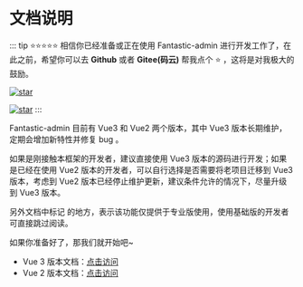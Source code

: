 # 文档说明

::: tip ⭐⭐⭐⭐⭐
相信你已经准备或正在使用 Fantastic-admin 进行开发工作了，在此之前，希望你可以去 **Github** 或者 **Gitee(码云)** 帮我点个 ⭐ ，这将是对我极大的鼓励。

[![star](https://img.shields.io/github/stars/hooray/fantastic-admin?style=social)](https://github.com/hooray/fantastic-admin/stargazers)

[![star](https://gitee.com/hooray/fantastic-admin/badge/star.svg?theme=dark)](https://gitee.com/hooray/fantastic-admin/stargazers)
:::

Fantastic-admin 目前有 Vue3 和 Vue2 两个版本，其中 Vue3 版本长期维护，定期会增加新特性并修复 bug 。

如果是刚接触本框架的开发者，建议直接使用 Vue3 版本的源码进行开发；如果是已经在使用 Vue2 版本的开发者，可以自行选择是否需要将老项目迁移到 Vue3 版本，考虑到 Vue2 版本已经停止维护更新，建议条件允许的情况下，尽量升级到 Vue3 版本。

另外文档中标记 <Badge type="tip" text="专业版" vertical="top" /> 的地方，表示该功能仅提供于专业版使用，使用基础版的开发者可直接跳过阅读。

如果你准备好了，那我们就开始吧~

- Vue 3 版本文档：[点击访问](./guide/ready.md)
- Vue 2 版本文档：[点击访问](./guide-vue2/start.md)